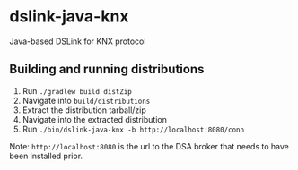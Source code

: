 # dslink-java-knx

Java-based DSLink for KNX protocol

## Building and running distributions

1. Run `./gradlew build distZip`
2. Navigate into `build/distributions`
3. Extract the distribution tarball/zip
4. Navigate into the extracted distribution
5. Run `./bin/dslink-java-knx -b http://localhost:8080/conn`

Note: `http://localhost:8080` is the url to the DSA broker that needs to have been installed prior.

